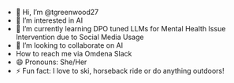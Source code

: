 - 👋 Hi, I’m @tgreenwood27
- 👀 I’m interested in AI
- 🌱 I’m currently learning DPO tuned LLMs for Mental Health Issue Intervention due to Social Media Usage
- 💞️ I’m looking to collaborate on AI
-  How to reach me via Omdena Slack
- 😄 Pronouns: She/Her
- ⚡ Fun fact: I love to ski, horseback ride or do anything outdoors!

<!---
tgreenwood27/tgreenwood27 is a ✨ special ✨ repository because its `README.md` (this file) appears on your GitHub profile.
You can click the Preview link to take a look at your changes.
--->
